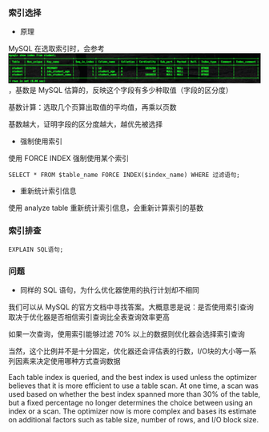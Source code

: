 ### 索引选择

* 原理

MySQL 在选取索引时，会参考![索引的基数（Cardinality）](022_索引基数.png)，基数是 MySQL 估算的，反映这个字段有多少种取值（字段的区分度）

基数计算：选取几个页算出取值的平均值，再乘以页数

基数越大，证明字段的区分度越大，越优先被选择


* 强制使用索引

使用 FORCE INDEX 强制使用某个索引

```mysql
SELECT * FROM $table_name FORCE INDEX($index_name) WHERE 过滤语句;
```


* 重新统计索引信息

使用 analyze table 重新统计索引信息，会重新计算索引的基数


### 索引排查

```mysql
EXPLAIN SQL语句; 
```


### 问题

* 同样的 SQL 语句，为什么优化器使用的执行计划却不相同

我们可以从 MySQL 的官方文档中寻找答案。大概意思是说：是否使用索引查询取决于优化器是否相信索引查询比全表查询效率更高

如果一次查询，使用索引能够过滤 70% 以上的数据则优化器会选择索引查询

当然，这个比例并不是十分固定，优化器还会评估表的行数，I/O块的大小等一系列因素来决定使用哪种方式查询数据

Each table index is queried, and the best index is used unless the optimizer believes that it is more efficient to use a table scan. At one time, a scan was used based on whether the best index spanned more than 30% of the table, but a fixed percentage no longer determines the choice between using an index or a scan. The optimizer now is more complex and bases its estimate on additional factors such as table size, number of rows, and I/O block size.
